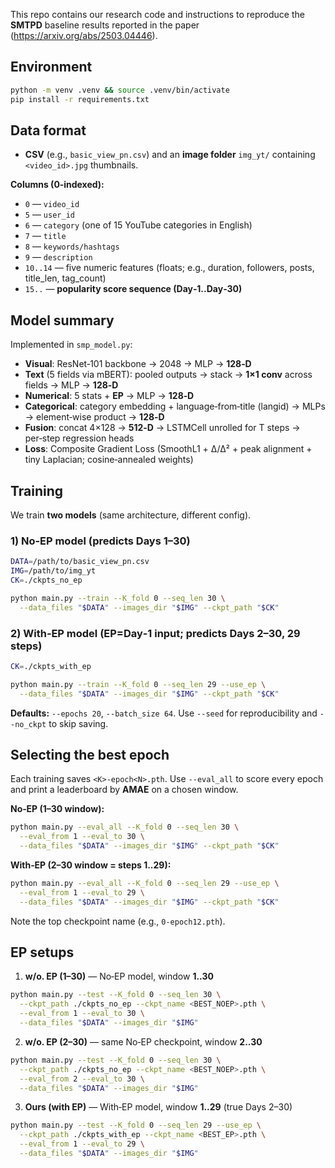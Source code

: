This repo contains our research code and instructions to reproduce the **SMTPD** baseline results reported in the paper (https://arxiv.org/abs/2503.04446).

## Environment

```bash
python -m venv .venv && source .venv/bin/activate
pip install -r requirements.txt
```

## Data format

* **CSV** (e.g., `basic_view_pn.csv`) and an **image folder** `img_yt/` containing `<video_id>.jpg` thumbnails.

**Columns (0‑indexed):**

* `0`  — `video_id`
* `5`  — `user_id`
* `6`  — `category` (one of 15 YouTube categories in English)
* `7`  — `title`
* `8`  — `keywords/hashtags`
* `9`  — `description`
* `10..14` — five numeric features (floats; e.g., duration, followers, posts, title\_len, tag\_count)
* `15..` — **popularity score sequence (Day‑1..Day‑30)**

## Model summary

Implemented in `smp_model.py`:

* **Visual**: ResNet‑101 backbone → 2048 → MLP → **128‑D**
* **Text** (5 fields via mBERT): pooled outputs → stack → **1×1 conv** across fields → MLP → **128‑D**
* **Numerical**: 5 stats + **EP** → MLP → **128‑D**
* **Categorical**: category embedding + language‑from‑title (langid) → MLPs → element‑wise product → **128‑D**
* **Fusion**: concat 4×128 → **512‑D** → LSTMCell unrolled for T steps → per‑step regression heads
* **Loss**: Composite Gradient Loss (SmoothL1 + Δ/Δ² + peak alignment + tiny Laplacian; cosine‑annealed weights)

## Training

We train **two models** (same architecture, different config).

### 1) **No‑EP model** (predicts Days **1–30**)

```bash
DATA=/path/to/basic_view_pn.csv
IMG=/path/to/img_yt
CK=./ckpts_no_ep

python main.py --train --K_fold 0 --seq_len 30 \
  --data_files "$DATA" --images_dir "$IMG" --ckpt_path "$CK"
```

### 2) **With‑EP model** (EP=Day‑1 input; predicts Days **2–30**, 29 steps)

```bash
CK=./ckpts_with_ep

python main.py --train --K_fold 0 --seq_len 29 --use_ep \
  --data_files "$DATA" --images_dir "$IMG" --ckpt_path "$CK"
```

**Defaults:** `--epochs 20`, `--batch_size 64`. Use `--seed` for reproducibility and `--no_ckpt` to skip saving.

## Selecting the best epoch

Each training saves `<K>-epoch<N>.pth`. Use `--eval_all` to score every epoch and print a leaderboard by **AMAE** on a chosen window.

**No‑EP (1–30 window):**

```bash
python main.py --eval_all --K_fold 0 --seq_len 30 \
  --eval_from 1 --eval_to 30 \
  --data_files "$DATA" --images_dir "$IMG" --ckpt_path "$CK"
```

**With‑EP (2–30 window = steps 1..29):**

```bash
python main.py --eval_all --K_fold 0 --seq_len 29 --use_ep \
  --eval_from 1 --eval_to 29 \
  --data_files "$DATA" --images_dir "$IMG" --ckpt_path "$CK"
```

Note the top checkpoint name (e.g., `0-epoch12.pth`).

## EP setups

1. **w/o. EP (1–30)** — No‑EP model, window **1..30**

```bash
python main.py --test --K_fold 0 --seq_len 30 \
  --ckpt_path ./ckpts_no_ep --ckpt_name <BEST_NOEP>.pth \
  --eval_from 1 --eval_to 30 \
  --data_files "$DATA" --images_dir "$IMG"
```

2. **w/o. EP (2–30)** — same No‑EP checkpoint, window **2..30**

```bash
python main.py --test --K_fold 0 --seq_len 30 \
  --ckpt_path ./ckpts_no_ep --ckpt_name <BEST_NOEP>.pth \
  --eval_from 2 --eval_to 30 \
  --data_files "$DATA" --images_dir "$IMG"
```

3. **Ours (with EP)** — With‑EP model, window **1..29** (true Days 2–30)

```bash
python main.py --test --K_fold 0 --seq_len 29 --use_ep \
  --ckpt_path ./ckpts_with_ep --ckpt_name <BEST_EP>.pth \
  --eval_from 1 --eval_to 29 \
  --data_files "$DATA" --images_dir "$IMG"
```